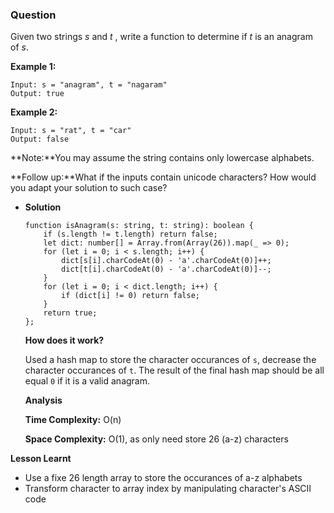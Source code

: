 ### Question

Given two strings *s* and *t* , write a function to determine if *t* is an anagram of *s*.

**Example 1:**

```
Input: s = "anagram", t = "nagaram"
Output: true

```

**Example 2:**

```
Input: s = "rat", t = "car"
Output: false

```

**Note:**You may assume the string contains only lowercase alphabets.

**Follow up:**What if the inputs contain unicode characters? How would you adapt your solution to such case?

- **Solution**

    ```tsx
    function isAnagram(s: string, t: string): boolean {
        if (s.length != t.length) return false;
        let dict: number[] = Array.from(Array(26)).map(_ => 0);
        for (let i = 0; i < s.length; i++) {
            dict[s[i].charCodeAt(0) - 'a'.charCodeAt(0)]++;
            dict[t[i].charCodeAt(0) - 'a'.charCodeAt(0)]--;
        }
        for (let i = 0; i < dict.length; i++) {
            if (dict[i] != 0) return false;
        }
        return true;
    };
    ```

    **How does it work?**

    Used a hash map to store the character occurances of `s`, decrease the character occurances of `t`. The result of the final hash map should be all equal `0` if it is a valid anagram.

    **Analysis**

    **Time Complexity:** O(n)

    **Space Complexity:** O(1), as only need store 26 (a-z) characters

**Lesson Learnt**

- Use a fixe 26 length array to store the occurances of a-z alphabets
- Transform character to array index by manipulating character's ASCII code